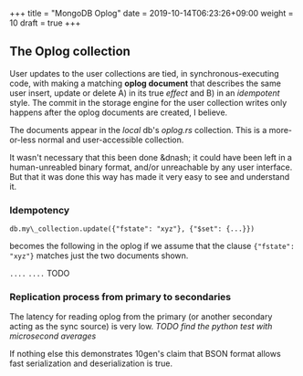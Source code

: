 +++
title = "MongoDB Oplog"
date =  2019-10-14T06:23:26+09:00
weight = 10
draft = true
+++

## The Oplog collection

User updates to the user collections are tied, in synchronous-executing code, with making a matching **oplog document** that describes the same user insert, update or delete A) in its true _effect_ and B) in an _idempotent_ style. The commit in the storage engine for the user collection writes only happens after the oplog documents are created, I believe.

The documents appear in the _local_ db's _oplog.rs_ collection. This is a more-or-less normal and user-accessible collection.

It wasn't necessary that this been done &dnash; it could have been left in a human-unreabled binary format, and/or unreachable by any user interface. But that it was done this way has made it very easy to see and understand it.

### Idempotency

`db.my\_collection.update({"fstate": "xyz"}, {"$set": {...}})`

becomes the following in the oplog if we assume that the clause `{"fstate": "xyz"}` matches just the two documents shown.

`....`
`....`
TODO

### Replication process from primary to secondaries

The latency for reading oplog from the primary (or another secondary acting as the sync source) is very low.
_TODO find the python test with microsecond averages_
 
If nothing else this demonstrates 10gen's claim that BSON format allows fast serialization and deserialization is true.
